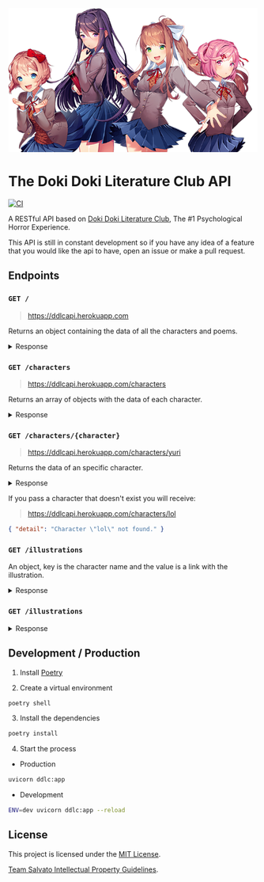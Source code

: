 <div align="center">
  <img src="./assets/banner.png" />
</div>

# The Doki Doki Literature Club API

[![CI](https://github.com/UltiRequiem/ddlc_api/actions/workflows/ci.yml/badge.svg)](https://github.com/UltiRequiem/ddlc_api/actions/workflows/ci.yml)

A RESTful API based on [Doki Doki Literature Club](https://ddlc.moe), The #1
Psychological Horror Experience.

This API is still in constant development so if you have any idea of a feature
that you would like the api to have, open an issue or make a pull request.

## Endpoints

### `GET /`

> https://ddlcapi.herokuapp.com

Returns an object containing the data of all the characters and poems.

<details>
  <summary>Response</summary>

```json
{
  "characters": [
    {
      "name": "yuri",
      "age": 18,
      "born_date": "December 10th",
      "concept_height": "165 cm",
      "gender": "Female",
      "hair_color": "Dark Purple",
      "eye_color": "Light Purple",
      "filename": "yuri.chr",
      "appears": ["Act 1", "Act 2", "Act 4"],
      "voice_actor": null,
      "illustration": "https://ddlcapi.herokuapp.com/illustrations/yuri.png"
    },
    {
      "name": "monika",
      "age": 18,
      "born_date": "September 22nd",
      "concept_height": "160 cm",
      "gender": "Female",
      "hair_color": "Coral Brown",
      "eye_color": "Emerald Green",
      "filename": "monika.chr",
      "appears": ["Act 1", "Act 2", "Act 3", "Act 4"],
      "voice_actor": "Jillian Ashcraft",
      "illustration": "https://ddlcapi.herokuapp.com/illustrations/monika.png"
    },
    {
      "name": "natsuki",
      "age": 18,
      "born_date": "December 10th",
      "concept_height": "150 cm",
      "gender": "Female",
      "hair_color": "Pastel Pink",
      "eye_color": "Pink",
      "filename": "natsuki.chr",
      "appears": ["Act 1", "Act 2", "Act 4"],
      "voice_actor": null,
      "illustration": "https://ddlcapi.herokuapp.com/illustrations/natsuki.png"
    },
    {
      "name": "sayori",
      "age": 18,
      "born_date": "April 13",
      "concept_height": "157 cm",
      "gender": "Female",
      "hair_color": "Coral Pink",
      "eye_color": "Sky Blue",
      "filename": "sayori.chr",
      "appears": ["Act 1", "Act 4"],
      "voice_actor": null,
      "illustration": "https://ddlcapi.herokuapp.com/illustrations/sayori.png"
    }
  ],
  "poems": "https://ddlcapi.herokuapp.com/poems"
}
```

</details>

### `GET /characters`

> https://ddlcapi.herokuapp.com/characters

Returns an array of objects with the data of each character.

<details>
  <summary>Response</summary>
  
  ```json
  [
      {
         "name":"yuri",
         "age":18,
         "born_date":"December 10th",
         "concept_height":"165 cm",
         "gender":"Female",
         "hair_color":"Dark Purple",
         "eye_color":"Light Purple",
         "filename":"yuri.chr",
         "appears":[
            "Act 1",
            "Act 2",
            "Act 4"
         ],
         "voice_actor":null,
         "illustration":"https://ddlcapi.herokuapp.com/illustrations/yuri.png"
      },
      {
         "name":"monika",
         "age":18,
         "born_date":"September 22nd",
         "concept_height":"160 cm",
         "gender":"Female",
         "hair_color":"Coral Brown",
         "eye_color":"Emerald Green",
         "filename":"monika.chr",
         "appears":[
            "Act 1",
            "Act 2",
            "Act 3",
            "Act 4"
         ],
         "voice_actor":"Jillian Ashcraft",
         "illustration":"https://ddlcapi.herokuapp.com/illustrations/monika.png"
      },
      {
         "name":"natsuki",
         "age":18,
         "born_date":"December 10th",
         "concept_height":"150 cm",
         "gender":"Female",
         "hair_color":"Pastel Pink",
         "eye_color":"Pink",
         "filename":"natsuki.chr",
         "appears":[
            "Act 1",
            "Act 2",
            "Act 4"
         ],
         "voice_actor":null,
         "illustration":"https://ddlcapi.herokuapp.com/illustrations/natsuki.png"
      },
      {
         "name":"sayori",
         "age":18,
         "born_date":"April 13",
         "concept_height":"157 cm",
         "gender":"Female",
         "hair_color":"Coral Pink",
         "eye_color":"Sky Blue",
         "filename":"sayori.chr",
         "appears":[
            "Act 1",
            "Act 4"
         ],
         "voice_actor":null,
         "illustration":"https://ddlcapi.herokuapp.com/illustrations/sayori.png"
      }
   ]
  ```
</details>

### `GET /characters/{character}`

> https://ddlcapi.herokuapp.com/characters/yuri

Returns the data of an specific character.

<details>
  <summary>Response</summary>
  
  ```json
  {
    "name": "yuri",
    "age": 18,
    "born_date": "December 10th",
    "concept_height": "165 cm",
    "gender": "Female",
    "hair_color": "Dark Purple",
    "eye_color": "Light Purple",
    "filename": "yuri.chr",
    "appears": ["Act 1", "Act 2", "Act 4"],
    "voice_actor": null,
    "illustration": "https://ddlcapi.herokuapp.com/illustrations/yuri.png"
  }
  ```
</details>

If you pass a character that doesn't exist you will receive:

> https://ddlcapi.herokuapp.com/characters/lol

```json
{ "detail": "Character \"lol\" not found." }
```

### `GET /illustrations`

An object, key is the character name and the value is a link with the illustration.

<details>
  <summary>Response</summary>
  
  ```json
  {
   "yuri": "https://ddlcapi.herokuapp.com/illustrations/yuri.png",
   "natsuki": "https://ddlcapi.herokuapp.com/illustrations/natsuki.png",
   "sayori": "https://ddlcapi.herokuapp.com/illustrations/sayori.png",
   "monika": "https://ddlcapi.herokuapp.com/illustrations/monika.png"
  }
  ```
</details>

### `GET /illustrations`


<details>
  <summary>Response</summary>
  
  ```json
  {
    "yuri": "https://ddlcapi.herokuapp.com/illustrations/yuri.png",
    "natsuki": "https://ddlcapi.herokuapp.com/illustrations/natsuki.png",
    "sayori": "https://ddlcapi.herokuapp.com/illustrations/sayori.png",
    "monika": "https://ddlcapi.herokuapp.com/illustrations/monika.png"
  }
  ```
</details>

## Development / Production

1. Install [Poetry](https://python-poetry.org)

2. Create a virtual environment

```sh
poetry shell
```

3. Install the dependencies

```sh
poetry install
```

4. Start the process

- Production

```sh
uvicorn ddlc:app
```

- Development

```sh
ENV=dev uvicorn ddlc:app --reload
```

## License

This project is licensed under the [MIT License](./license).

[Team Salvato Intellectual Property Guidelines](http://teamsalvato.com/ip-guidelines).
